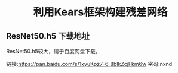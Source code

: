 <h1 align="center"> 利用Kears框架构建残差网络 </h1>

## ResNet50.h5 下载地址

ResNet50.h5较大，请于百度网盘下载。

链接:https://pan.baidu.com/s/1xyuKpz7-6_8blkZcjFkm6w  密码:nxnd
